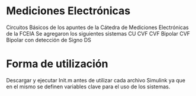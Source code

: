 # Mediciones Electrónicas
 Circuitos Básicos de los apuntes de la Cátedra de Mediciones Electrónicas de la FCEIA
 Se agregaron los siguientes sistemas
 CU
 CVF
 CVF Bipolar
 CVF Bipolar con detección de Signo
 DS
 
# Forma de utilización
 Descargar y ejecutar Init.m antes de utilizar cada archivo Simulink ya que en el mismo se definen variables clave para el uso de los sistemas.
